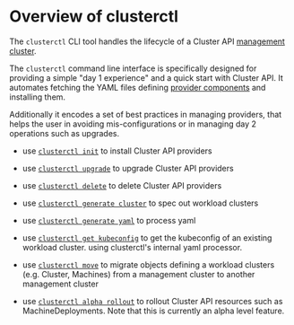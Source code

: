 # Overview of clusterctl

The `clusterctl` CLI tool handles the lifecycle of a Cluster API [management cluster].

The `clusterctl` command line interface is specifically designed for providing a simple "day 1 experience" and a
quick start with Cluster API. It automates fetching the YAML files defining [provider components] and installing them.

Additionally it encodes a set of best practices in managing providers, that helps the user in avoiding
mis-configurations or in managing day 2 operations such as upgrades.

* use [`clusterctl init`](commands/init.md) to install Cluster API providers
* use [`clusterctl upgrade`](commands/upgrade.md) to upgrade Cluster API providers
* use [`clusterctl delete`](commands/delete.md) to delete Cluster API providers

* use [`clusterctl generate cluster`](commands/generate-cluster.md) to spec out workload clusters
* use [`clusterctl generate yaml`](commands/generate-yaml.md) to process yaml
* use [`clusterctl get kubeconfig`](commands/get-kubeconfig.md) to get the kubeconfig of an existing workload cluster.
  using clusterctl's internal yaml processor.
* use [`clusterctl move`](commands/move.md) to migrate objects defining a workload clusters (e.g. Cluster, Machines) from a management cluster to another management cluster
* use [`clusterctl alpha rollout`](commands/alpha-rollout.md) to rollout Cluster API resources such as MachineDeployments. Note that this is currently an alpha level feature. 

<!-- links -->
[management cluster]: ../reference/glossary.md#management-cluster
[provider components]: ../reference/glossary.md#provider-components
